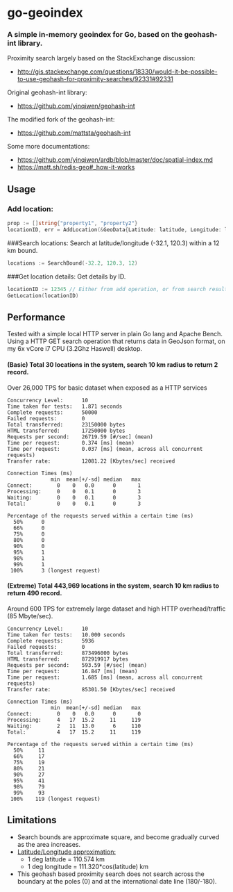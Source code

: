 # go-geoindex

### A simple in-memory geoindex for Go, based on the geohash-int library.

Proximity search largely based on the StackExchange discussion:
- http://gis.stackexchange.com/questions/18330/would-it-be-possible-to-use-geohash-for-proximity-searches/92331#92331

Original geohash-int library:
- https://github.com/yinqiwen/geohash-int

The modified fork of the geohash-int:
- https://github.com/mattsta/geohash-int

Some more documentations:
- https://github.com/yinqiwen/ardb/blob/master/doc/spatial-index.md
- https://matt.sh/redis-geo#_how-it-works


## Usage
### Add location:
```go
prop := []string{"property1", "property2"}
locationID, err = AddLocation(&GeoData{Latitude: latitude, Longitude: longitude, Properties: &prop})
```
###Search locations:
Search at latitude/longitude (-32.1, 120.3) within a 12 km bound.
```go
locations := SearchBound(-32.2, 120.3, 12)
```

###Get location details:
Get details by ID.
```go
locationID := 12345 // Either from add operation, or from search results.
GetLocation(locationID)
```

## Performance
Tested with a simple local HTTP server in plain Go lang and Apache Bench. Using a HTTP GET search operation that returns data in GeoJson format, on my 6x vCore i7 CPU (3.2Ghz Haswell) desktop.

#### (Basic) Total 30 locations in the system, search 10 km radius to return 2 record.

Over 26,000 TPS for basic dataset when exposed as a HTTP services

```
Concurrency Level:      10
Time taken for tests:   1.871 seconds
Complete requests:      50000
Failed requests:        0
Total transferred:      23150000 bytes
HTML transferred:       17250000 bytes
Requests per second:    26719.59 [#/sec] (mean)
Time per request:       0.374 [ms] (mean)
Time per request:       0.037 [ms] (mean, across all concurrent requests)
Transfer rate:          12081.22 [Kbytes/sec] received

Connection Times (ms)
              min  mean[+/-sd] median   max
Connect:        0    0   0.0      0       1
Processing:     0    0   0.1      0       3
Waiting:        0    0   0.1      0       3
Total:          0    0   0.1      0       3

Percentage of the requests served within a certain time (ms)
  50%      0
  66%      0
  75%      0
  80%      0
  90%      0
  95%      1
  98%      1
  99%      1
 100%      3 (longest request)
```

#### (Extreme) Total 443,969 locations in the system, search 10 km radius to return 490 record.

Around 600 TPS for extremely large dataset and high HTTP overhead/traffic (85 Mbyte/sec).

```
Concurrency Level:      10
Time taken for tests:   10.000 seconds
Complete requests:      5936
Failed requests:        0
Total transferred:      873496000 bytes
HTML transferred:       872919917 bytes
Requests per second:    593.59 [#/sec] (mean)
Time per request:       16.847 [ms] (mean)
Time per request:       1.685 [ms] (mean, across all concurrent requests)
Transfer rate:          85301.50 [Kbytes/sec] received

Connection Times (ms)
              min  mean[+/-sd] median   max
Connect:        0    0   0.0      0       0
Processing:     4   17  15.2     11     119
Waiting:        2   11  13.0      6     110
Total:          4   17  15.2     11     119

Percentage of the requests served within a certain time (ms)
  50%     11
  66%     17
  75%     19
  80%     21
  90%     27
  95%     41
  98%     79
  99%     93
 100%    119 (longest request)

```

## Limitations
* Search bounds are approximate square, and become gradually curved as the area increases.
* [Latitude/Longitude approximation:](http://stackoverflow.com/questions/1253499/simple-calculations-for-working-with-lat-lon-km-distance)
  * 1 deg latitude = 110.574 km
  * 1 deg longitude = 111.320*cos(latitude) km
* This geohash based proximity search does not search across the boundary at the poles (0) and at the international date line (180/-180).
